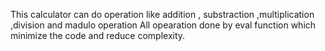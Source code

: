 This calculator can do operation like addition , substraction ,multiplication ,division and madulo operation
All opearation done by eval function which minimize the code and reduce complexity.
